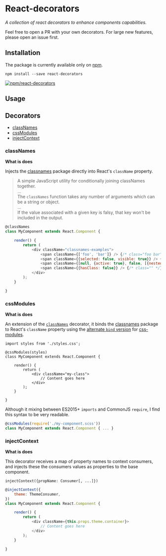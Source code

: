 # React-decorators

_A collection of react decorators to enhance components capabilities._

Feel free to open a PR with your own decorators. For large 
new features, please open an issue first.

## Installation

The package is currently available only on [npm](https://www.npmjs.com/).

```shell
npm install --save react-decorators
```

[![npm/react-decorators](https://nodei.co/npm/react-decorators.png?compact=true)](https://www.npmjs.org/package/react-decorators)

## Usage

## Decorators

- [classNames](#classnames)
- [cssModules](#cssmodules)
- [injectContext](#injectcontext)

### classNames

**What is does**

Injects the [classnames](https://github.com/JedWatson/classnames) package directly into React's `className` property.

> A simple JavaScript utility for conditionally joining classNames together.
> <br/>...<br/>
> The `classNames` function takes any number of arguments which can be a string or object.
> <br/>...<br/>
> If the value associated with a given key is falsy, that key won't be included in the output.

```javascript
@classNames
class MyComponent extends React.Component {

    render() {
        return (
            <div className="classnames-examples">
                <span className={['foo', 'bar']} /> {/* class="foo bar" */}
                <span className={{selected: false, visible: true}} /> {/* class="visible" */}
                <span className={[null, {active: true}, false, [{nested: true}]]} /> {/* class="active nested" */}
                <span className={{hasClass: false}} /> {/* class="" */}
            </div>
        );
    }

}
```

### cssModules

**What is does**

An extension of the [`classNames`](#classnames) decorator, it binds the 
[classnames](https://github.com/JedWatson/classnames) package to React's `className` property using the 
[alternate `bind` version](https://github.com/JedWatson/classnames#alternate-bind-version-for-css-modules) 
for [css-modules](https://github.com/css-modules/css-modules).

```
import styles from './styles.css';

@cssModules(styles)
class MyComponent extends React.Component {

    render() {
        return (
            <div className="my-class">
                // Content goes here
            </div>
        );
    }

}
```

Although it mixing between ES2015+ `imports` and CommonJS `require`, 
I find this syntax to be very readable.

```js
@cssModules(require('./my-component.scss'))
class MyComponent extends React.Component { ... }
```

### injectContext

**What is does**

This decorator receives a map of property names to context consumers, 
and injects these the consumers values as properties to the base component.

`injectContext({propName: Consumer[, ...]})`

```js
@injectContext({
    theme: ThemeConsumer,
})
class MyComponent extends React.Component {

    render() {
        return (
            <div className={this.props.theme.container}>
                // Content goes here
            </div>
        );
    }

}
```
